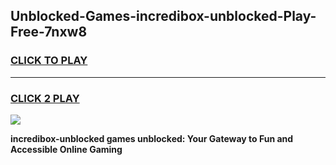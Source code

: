 
## Unblocked-Games-incredibox-unblocked-Play-Free-7nxw8
<h3>
<a href="https://premium76.site?title=incredibox-unblocked&ref=23A">CLICK TO PLAY</a></h3>
<hr>

<h3>
<a href="https://premium76.site?title=incredibox-unblocked&ref=23A">CLICK 2 PLAY</a>
  
</h3>

<a href="https://premium76.site?title=incredibox-unblocked&ref=23A"><img src="https://clearcache.store/games.png"></a>


**incredibox-unblocked games unblocked: Your Gateway to Fun and Accessible Online Gaming**

